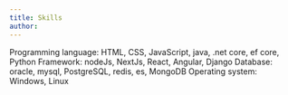 ```yaml
---
title: Skills
author:  
---
```


Programming language: HTML, CSS, JavaScript, java, .net core, ef core, Python
Framework: nodeJs, NextJs, React, Angular, Django
Database: oracle, mysql, PostgreSQL, redis, es, MongoDB
Operating system: Windows, Linux